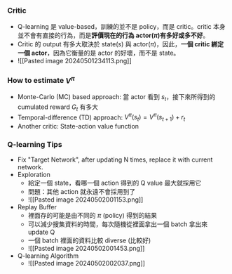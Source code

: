 ### Critic

* Q-learning 是 value-based，訓練的並不是 policy，而是 critic。critic 本身並不會有直接的行為，而是**評價現在的行為 actor($\pi$)有多好或多不好**。
* Critic 的 output 有多大取決於 state($s$) 與 actor($\pi$)，因此，**一個 critic 綁定一個 actor**，因為它衡量的是 actor 的好壞，而不是 state。
* ![[Pasted image 20240501234113.png]]

### How to estimate $V^\pi$

* Monte-Carlo (MC) based approach: 當 actor 看到 $s_t$，接下來所得到的 cumulated reward $G_t$ 有多大
* Temporal-difference (TD) approach: $V^\pi (s_t)=V^\pi (s_{t+1})+r_t$  
* Another critic: State-action value function

### Q-learning Tips

* Fix "Target Network", after updating N times, replace it with current network.
* Exploration
	* 給定一個 state，看哪一個 action 得到的 Q value 最大就採用它
	* 問題：其他 action 就永遠不會採用到了
	* ![[Pasted image 20240502001153.png]]
* Replay Buffer
	* 裡面存的可能是由不同的 $\pi$ (policy) 得到的結果
	* 可以減少搜集資料的時間，每次隨機從裡面拿出一個 batch 拿出來 update Q
	* 一個 batch 裡面的資料比較 diverse (比較好)
	* ![[Pasted image 20240502001453.png]]
* Q-learning Algorithm
	* ![[Pasted image 20240502002037.png]]